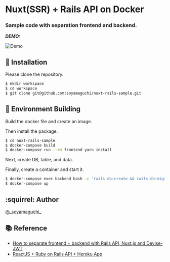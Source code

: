 # Nuxt(SSR) + Rails API on Docker

### Sample code with separation frontend and backend.

***DEMO:***

![Demo](https://raw.githubusercontent.com/wiki/soyamaguchi/nuxt-rails-sample/imgs/nuxt-rails-sample.gif)

## :pushpin: Installation

Please clone the repository.

```sh
$ mkdir workspace
$ cd workspace
$ git clone git@github.com:soyamaguchi/nuxt-rails-sample.git
```

## :rocket: Environment Building

Build the docker file and create an image.

Then install the package.

```sh
$ cd nuxt-rails-sample
$ docker-compose build
$ docker-compose run --rm frontend yarn install
```

Next, create DB, table, and data.

Finally, create a container and start it.

```sh
$ docker-compose exec backend bash -c 'rails db:create && rails db:migrate && rails db:seed'
$ docker-compose up
```

## :squirrel: Author

[@\_soyamaguchi_](https://twitter.com/_soyamaguchi_)

## :books: Reference

- [How to separate frontend + backend with Rails API, Nuxt.js and Devise-JWT](https://medium.com/@fishpercolator/how-to-separate-frontend-backend-with-rails-api-nuxt-js-and-devise-jwt-cf7dd9da9d16)
- [ReactJS + Ruby on Rails API + Heroku App](https://medium.com/@bruno_boehm/reactjs-ruby-on-rails-api-heroku-app-2645c93f0814)

